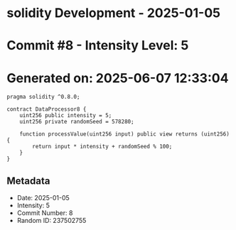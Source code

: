 ﻿# solidity Development - 2025-01-05
# Commit #8 - Intensity Level: 5
# Generated on: 2025-06-07 12:33:04
```solidity
pragma solidity ^0.8.0;

contract DataProcessor8 {
    uint256 public intensity = 5;
    uint256 private randomSeed = 578280;

    function processValue(uint256 input) public view returns (uint256) {
        return input * intensity + randomSeed % 100;
    }
}
```
## Metadata
- Date: 2025-01-05
- Intensity: 5
- Commit Number: 8
- Random ID: 237502755
